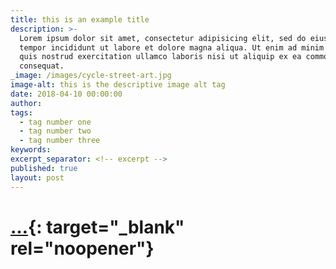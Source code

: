 ```yaml
---
title: this is an example title
description: >-
  Lorem ipsum dolor sit amet, consectetur adipisicing elit, sed do eiusmod
  tempor incididunt ut labore et dolore magna aliqua. Ut enim ad minim veniam,
  quis nostrud exercitation ullamco laboris nisi ut aliquip ex ea commodo
  consequat.
_image: /images/cycle-street-art.jpg
image-alt: this is the descriptive image alt tag
date: 2018-04-10 00:00:00
author:
tags:
  - tag number one
  - tag number two
  - tag number three
keywords:
excerpt_separator: <!-- excerpt -->
published: true
layout: post
---
```

# […](/blog.html){: target="_blank" rel="noopener"}
